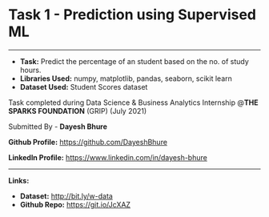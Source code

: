 # Task 1 - Prediction using Supervised ML
---

* **Task:** Predict the percentage of an student based on the no. of study hours.
* **Libraries Used:** numpy, matplotlib, pandas, seaborn, scikit learn
* **Dataset Used:** Student Scores dataset

Task completed during Data Science & Business Analytics Internship @**THE SPARKS FOUNDATION** (GRIP) (July 2021)

Submitted By -
**Dayesh Bhure**

**Github Profile:** https://github.com/DayeshBhure

**LinkedIn Profile:** https://www.linkedin.com/in/dayesh-bhure

---

**Links:**

* **Dataset:** http://bit.ly/w-data
* **Github Repo:** https://git.io/JcXAZ
